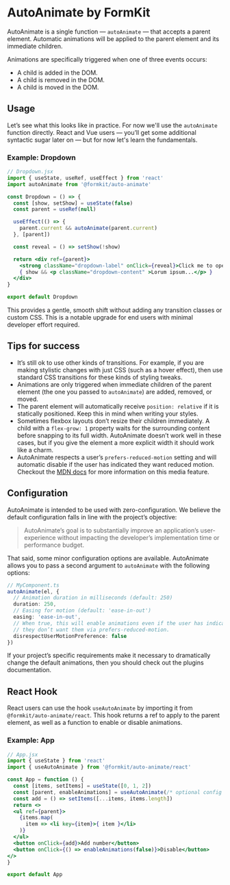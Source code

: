 # AutoAnimate by FormKit

AutoAnimate is a single function — `autoAnimate` — that accepts a parent element. Automatic animations will be applied to the parent element and its immediate children.

Animations are specifically triggered when one of three events occurs:
- A child is added in the DOM.
- A child is removed in the DOM.
- A child is moved in the DOM.

## Usage

Let’s see what this looks like in practice. For now we'll use the `autoAnimate` function directly. React and Vue users — you’ll get some additional syntactic sugar later on — but for now let's learn the fundamentals.

### Example: Dropdown

```jsx
// Dropdown.jsx
import { useState, useRef, useEffect } from 'react'
import autoAnimate from '@formkit/auto-animate'

const Dropdown = () => {
  const [show, setShow] = useState(false)
  const parent = useRef(null)

  useEffect(() => {
    parent.current && autoAnimate(parent.current)
  }, [parent])

  const reveal = () => setShow(!show)

  return <div ref={parent}>
    <strong className="dropdown-label" onClick={reveal}>Click me to open!</strong>
    { show && <p className="dropdown-content" >Lorum ipsum...</p> }
  </div>
}

export default Dropdown
```

This provides a gentle, smooth shift without adding any transition classes or custom CSS. This is a notable upgrade for end users with minimal developer effort required.

## Tips for success

- It’s still ok to use other kinds of transitions. For example, if you are making stylistic changes with just CSS (such as a hover effect), then use standard CSS transitions for these kinds of styling tweaks.
- Animations are only triggered when immediate children of the parent element (the one you passed to `autoAnimate`) are added, removed, or moved.
- The parent element will automatically receive `position: relative` if it is statically positioned. Keep this in mind when writing your styles.
- Sometimes flexbox layouts don’t resize their children immediately. A child with a `flex-grow: 1` property waits for the surrounding content before snapping to its full width. AutoAnimate doesn’t work well in these cases, but if you give the element a more explicit width it should work like a charm.
- AutoAnimate respects a user’s `prefers-reduced-motion` setting and will automatic disable if the user has indicated they want reduced motion. Checkout the [MDN docs](https://developer.mozilla.org/en-US/docs/Web/CSS/@media/prefers-reduced-motion) for more information on this media feature.

## Configuration

AutoAnimate is intended to be used with zero-configuration. We believe the default configuration falls in line with the project’s objective:

> AutoAnimate’s goal is to substantially improve an application’s user-experience without impacting the developer’s implementation time or performance budget.

That said, some minor configuration options are available. AutoAnimate allows you to pass a second argument to `autoAnimate` with the following options:

```typescript
// MyComponent.ts
autoAnimate(el, {
  // Animation duration in milliseconds (default: 250)
  duration: 250,
  // Easing for motion (default: 'ease-in-out')
  easing: 'ease-in-out',
  // When true, this will enable animations even if the user has indicated
  // they don’t want them via prefers-reduced-motion.
  disrespectUserMotionPreference: false
})
```

If your project’s specific requirements make it necessary to dramatically change the default animations, then you should check out the plugins documentation.

## React Hook

React users can use the hook `useAutoAnimate` by importing it from `@formkit/auto-animate/react`. This hook returns a ref to apply to the parent element, as well as a function to enable or disable animations.

### Example: App

```jsx
// App.jsx
import { useState } from 'react'
import { useAutoAnimate } from '@formkit/auto-animate/react'

const App = function () {
  const [items, setItems] = useState([0, 1, 2])
  const [parent, enableAnimations] = useAutoAnimate(/* optional config */)
  const add = () => setItems([...items, items.length])
  return <>
  <ul ref={parent}>
    {items.map(
      item => <li key={item}>{ item }</li>
    )}
  </ul>
  <button onClick={add}>Add number</button>
  <button onClick={() => enableAnimations(false)}>Disable</button>
</>
}

export default App